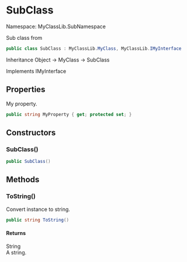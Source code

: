 # SubClass

Namespace: MyClassLib.SubNamespace

Sub class from

```csharp
public class SubClass : MyClassLib.MyClass, MyClassLib.IMyInterface
```

Inheritance Object → MyClass → SubClass

Implements IMyInterface

## Properties

My property.

```csharp
public string MyProperty { get; protected set; }
```

## Constructors

### SubClass()



```csharp
public SubClass()
```

## Methods

### ToString()

Convert instance to string.

```csharp
public string ToString()
```

#### Returns

String<br>A string.

